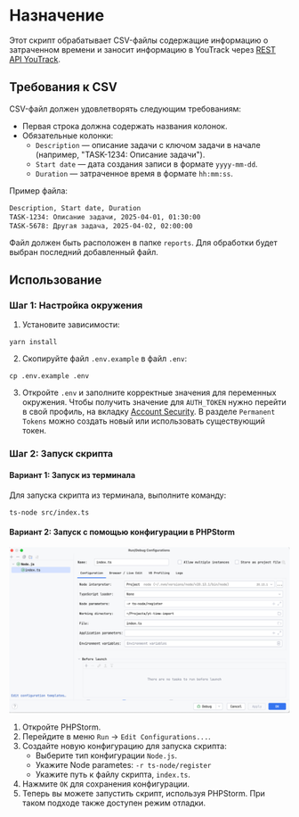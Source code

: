 # Назначение

Этот скрипт обрабатывает CSV-файлы содержащие информацию о затраченном времени и заносит информацию в YouTrack через [REST API YouTrack](https://www.jetbrains.com/help/youtrack/devportal/youtrack-rest-api.html).

## Требования к CSV

CSV-файл должен удовлетворять следующим требованиям:
- Первая строка должна содержать названия колонок.
- Обязательные колонки:
    - `Description` — описание задачи с ключом задачи в начале (например, "TASK-1234: Описание задачи").
    - `Start date` — дата создания записи в формате `yyyy-mm-dd`.
    - `Duration` — затраченное время в формате `hh:mm:ss`.

Пример файла:
```
Description, Start date, Duration
TASK-1234: Описание задачи, 2025-04-01, 01:30:00
TASK-5678: Другая задача, 2025-04-02, 02:00:00
```
Файл должен быть расположен в папке `reports`. Для обработки будет выбран последний добавленный файл.

## Использование

### Шаг 1: Настройка окружения

1. Установите зависимости:
```
yarn install
```
2. Скопируйте файл `.env.example` в файл `.env`:
```
cp .env.example .env
```
3. Откройте `.env` и заполните корректные значения для переменных окружения. Чтобы получить значение для `AUTH_TOKEN` нужно перейти в свой профиль, на вкладку [Account Security](https://equalize.youtrack.cloud/users/me?tab=account-security). В разделе `Permanent Tokens` можно создать новый или использовать существующий токен.

### Шаг 2: Запуск скрипта

#### Вариант 1: Запуск из терминала

Для запуска скрипта из терминала, выполните команду:
```
ts-node src/index.ts
```


#### Вариант 2: Запуск с помощью конфигурации в PHPStorm

![img.png](img.png)
1. Откройте PHPStorm.
2. Перейдите в меню `Run` → `Edit Configurations...`.
3. Создайте новую конфигурацию для запуска скрипта:
    - Выберите тип конфигурации `Node.js`.
    - Укажите Node parametes: `-r ts-node/register`
    - Укажите путь к файлу скрипта, `index.ts`.
4. Нажмите `OK` для сохранения конфигурации.
5. Теперь вы можете запустить скрипт, используя PHPStorm. При таком подходе также доступен режим отладки.

